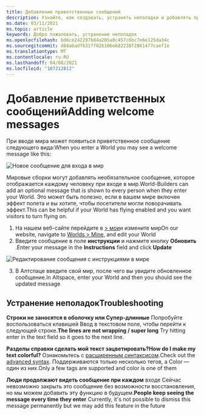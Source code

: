 ```yaml
---
title: Добавление приветственных сообщений
description: Узнайте, как создавать, устранять неполадки и добавлять приветственные сообщения в Алтспацеврные возможности.
ms.date: 03/11/2021
ms.topic: article
keywords: Добро пожаловать, устранение неполадок
ms.openlocfilehash: bd6ce242297b84a205a0c457c6bc7e6e125da34c
ms.sourcegitcommit: d84a6adf631ff02b106e682238f2861477caef1e
ms.translationtype: MT
ms.contentlocale: ru-RU
ms.lasthandoff: 04/08/2021
ms.locfileid: "107212812"
---
```

# <a name="adding-welcome-messages"></a><span data-ttu-id="0796e-104">Добавление приветственных сообщений</span><span class="sxs-lookup"><span data-stu-id="0796e-104">Adding welcome messages</span></span>

<span data-ttu-id="0796e-105">При вводе мира может появиться приветственное сообщение следующего вида:</span><span class="sxs-lookup"><span data-stu-id="0796e-105">When you enter a World you may see a welcome message like this:</span></span>

![Новое сообщение для входа в мир](images/welcome-img-01.png)

<span data-ttu-id="0796e-107">Мировые сборки могут добавлять необязательное сообщение, которое отображается каждому человеку при входе в мир.</span><span class="sxs-lookup"><span data-stu-id="0796e-107">World-Builders can add an optional message that is shown to every person when they enter your World.</span></span> <span data-ttu-id="0796e-108">Это может быть полезно, если в вашем мире включен эффект полета и вы хотите, чтобы посетители могли поворачивать эффект.</span><span class="sxs-lookup"><span data-stu-id="0796e-108">This can be helpful if your World has flying enabled and you want visitors to turn flying on.</span></span> 

1. <span data-ttu-id="0796e-109">На нашем веб-сайте перейдите в [> мои](https://account.altvr.com/users/sign_in)и измените мир</span><span class="sxs-lookup"><span data-stu-id="0796e-109">On our website, navigate to [Worlds > Mine](https://account.altvr.com/users/sign_in), and edit your World</span></span>
2. <span data-ttu-id="0796e-110">Введите сообщение в поле **инструкции** и нажмите кнопку **Обновить** .</span><span class="sxs-lookup"><span data-stu-id="0796e-110">Enter your message in the **Instructions** field and click **Update**</span></span>

![Редактирование сообщения с инструкциями в мире](images/welcome-img-02.png)

3. <span data-ttu-id="0796e-112">В Алтспаце введите свой мир, после чего вы увидите обновленное сообщение.</span><span class="sxs-lookup"><span data-stu-id="0796e-112">In Altspace, enter your World and then you should see the updated message</span></span>

## <a name="troubleshooting"></a><span data-ttu-id="0796e-113">Устранение неполадок</span><span class="sxs-lookup"><span data-stu-id="0796e-113">Troubleshooting</span></span>

<span data-ttu-id="0796e-114">**Строки не заносятся в оболочку или Супер-длинные** Попробуйте воспользоваться клавишей Ввод в текстовом поле, чтобы перейти к следующей строке.</span><span class="sxs-lookup"><span data-stu-id="0796e-114">**The lines are not wrapping / super long** Try hitting enter in the text field so it goes to the next line.</span></span>

<span data-ttu-id="0796e-115">**Разделы справки сделать мой текст зацветировать?**</span><span class="sxs-lookup"><span data-stu-id="0796e-115">**How do I make my text colorful?**</span></span>
<span data-ttu-id="0796e-116">Ознакомьтесь с [расширенным синтаксисом](http://digitalnativestudios.com/textmeshpro/docs/rich-text/#color).</span><span class="sxs-lookup"><span data-stu-id="0796e-116">Check out the [advanced syntax](http://digitalnativestudios.com/textmeshpro/docs/rich-text/#color).</span></span> <span data-ttu-id="0796e-117">Поддерживаются только несколько тегов, а Color — один из них.</span><span class="sxs-lookup"><span data-stu-id="0796e-117">Only a few tags are supported and color is one of them</span></span>

<span data-ttu-id="0796e-118">**Люди продолжают видеть сообщение при каждом** входе Сейчас невозможно закрыть это сообщение без возможности восстановления, но мы можем добавить эту функцию в будущем.</span><span class="sxs-lookup"><span data-stu-id="0796e-118">**People keep seeing the message every time they enter** Currently, it's not possible to dismiss this message permanently but we may add this feature in the future</span></span>